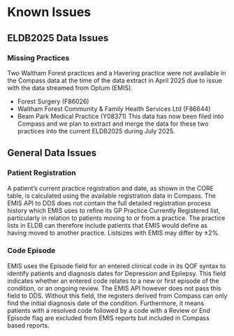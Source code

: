 # Known Issues

## ELDB2025 Data Issues
### Missing Practices
Two Waltham Forest practices and a Havering practice were not available in the Compass data at the time of the data extract in April 2025 due to issue with the data streamed from Optum (EMIS).
- Forest Surgery (F86026)
- Waltham Forest Community & Family Health Services Ltd (F86644)
- Beam Park Medical Practice (Y08371)
This data has now been filed into Compass and we plan to extract and merge the data for these two practices into the current ELDB2025 during July 2025.

## General Data Issues
### Patient Registration
A patient’s current practice registration and date, as shown in the CORE table, is calculated using the available registration data in Compass.  The EMIS API to DDS does not contain the full detailed registration process history which EMIS uses to refine its GP Practice Currently Registered list, particularly in relation to patients moving to or from a practice.  The practice lists in ELDB can therefore include patients that EMIS would define as having moved to another practice.  Listsizes with EMIS may differ by ±2%.
### Code Episode
EMIS uses the Episode field for an entered clinical code in its QOF syntax to identify patients and diagnosis dates for Depression and Epilepsy. This field indicates whether an entered code relates to a new or first episode of the condition, or an ongoing review.  The EMIS API however does not pass this field to DDS.  Without this field, the registers derived from Compass can only find the initial diagnosis date of the condition.  Furthermore, it means patients with a resolved code followed by a code with a Review or End Episode flag are excluded from EMIS reports but included in Compass based reports.
